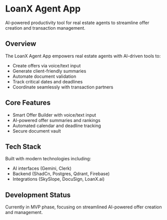 # LoanX Agent App

AI-powered productivity tool for real estate agents to streamline offer creation and transaction management.

## Overview

The LoanX Agent App empowers real estate agents with AI-driven tools to:
- Create offers via voice/text input
- Generate client-friendly summaries
- Automate document validation
- Track critical dates and deadlines
- Coordinate seamlessly with transaction partners

## Core Features

- Smart Offer Builder with voice/text input
- AI-powered offer summaries and rankings
- Automated calendar and deadline tracking
- Secure document vault

## Tech Stack

Built with modern technologies including:
- AI interfaces (Gemini, Clerk)
- Backend (ShadCn, Postgres, Qdrant, Firebase)
- Integrations (SkySlope, DocuSign, LoanX.ai)

## Development Status

Currently in MVP phase, focusing on streamlined AI-powered offer creation and management.
